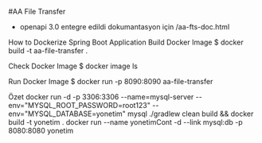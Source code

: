 #AA File Transfer
- openapi 3.0 entegre edildi dokumantasyon için /aa-fts-doc.html

How to Dockerize Spring Boot Application
Build Docker Image
$ docker build -t aa-file-transfer .

Check Docker Image
$ docker image ls

Run Docker Image
$ docker run -p 8090:8090 aa-file-transfer

Özet
docker run -d -p 3306:3306 --name=mysql-server --env="MYSQL_ROOT_PASSWORD=root123" --env="MYSQL_DATABASE=yonetim" mysql
./gradlew clean build && docker build -t yonetim .
docker run --name yonetimCont -d --link mysql:db -p 8080:8080 yonetim
